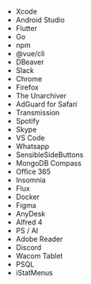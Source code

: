 - Xcode
- Android Studio
- Flutter
- Go
- npm
- @vue/cli 
- DBeaver
- Slack
- Chrome
- Firefox
- The Unarchiver
- AdGuard for Safari
- Transmission
- Spotify 
- Skype
- VS Code
- Whatsapp
- SensibleSideButtons
- MongoDB Compass
- Office 365
- Insomnia
- Flux
- Docker
- Figma
- AnyDesk
- Alfred 4
- PS / AI
- Adobe Reader
- Discord
- Wacom Tablet
- PSQL
- iStatMenus

